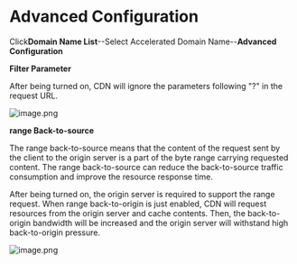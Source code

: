 # **Advanced Configuration**

Click**Domain Name List**--Select Accelerated Domain Name--**Advanced Configuration**

**Filter Parameter**

After being turned on, CDN will ignore the parameters following "?" in the request URL.

![image.png](https://img1.jcloudcs.com/cms/5c01bc8b-7074-4b97-8a70-9bb5009a9df320180118163149.png)

**range Back-to-source**

The range back-to-source means that the content of the request sent by the client to the origin server is a part of the byte range carrying requested content. The range back-to-source can reduce the back-to-source traffic consumption and improve the resource response time.

After being turned on, the origin server is required to support the range request. When range back-to-origin is just enabled, CDN will request resources from the origin server and cache contents. Then, the back-to-origin bandwidth will be increased and the origin server will withstand high back-to-origin pressure.

![image.png](https://img1.jcloudcs.com/cms/e3069686-236f-45c0-8868-8c199c46983720180118163407.png)